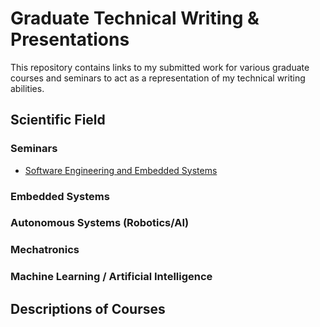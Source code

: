 # Graduate Technical Writing & Presentations
This repository contains links to my submitted work for various graduate courses and seminars to act as a representation of my technical writing abilities.

## Scientific Field
### Seminars
* [Software Engineering and Embedded Systems](https://github.com/Ohara124c41/Seminar_Papers/tree/master/Software%20Engineering%20and%20Embedded%20Systems)

### Embedded Systems

### Autonomous Systems (Robotics/AI)

### Mechatronics

### Machine Learning / Artificial Intelligence

## Descriptions of Courses



